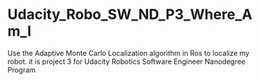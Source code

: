 # Udacity_Robo_SW_ND_P3_Where_Am_I
Use the Adaptive Monte Carlo Localization algorithm in Ros to localize my robot. it is project 3 for Udacity Robotics Software Engineer Nanodegree Program 
